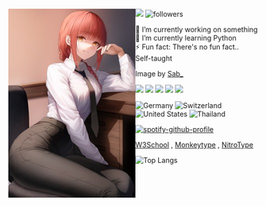 <p float="left">
<img src='image00.jpg' align="left">
<p float="left"> 
  
  ![](https://komarev.com/ghpvc/?username=Alucus&style=flat-square&abbreviated=true&label=Profile+Views) <img alt="followers" src="https://img.shields.io/github/followers/Alucus?label=Followers&style=social">


  🔭 I’m currently working on something \
  🌱 I’m currently learning Python \
  ⚡ Fun fact: There's no fun fact.. \
  Self-taught

Image by [Sab_](https://www.pixiv.net/en/artworks/102773104)
<p align=left>
    <img src="https://skillicons.dev/icons?i=python" />
    <img src="https://skillicons.dev/icons?i=blender" />
    <img src="https://skillicons.dev/icons?i=cpp" />
    <img src="https://skillicons.dev/icons?i=cs" />
    <img src="https://skillicons.dev/icons?i=godot" />
</p>

![Germany](https://raw.githubusercontent.com/stevenrskelton/flag-icon/master/png/16/country-4x3/de.png "Germany")
![Switzerland](https://raw.githubusercontent.com/stevenrskelton/flag-icon/master/png/16/country-4x3/ch.png "Switzerland")
![United States](https://raw.githubusercontent.com/stevenrskelton/flag-icon/master/png/16/country-4x3/us.png "United States")
![Thailand](https://raw.githubusercontent.com/stevenrskelton/flag-icon/master/png/16/country-4x3/th.png "Thailand")


[![spotify-github-profile](https://spotify-github-profile.vercel.app/api/view?uid=31qsrm7j5cnjfkoyyvesy4fz3zyu&cover_image=true&theme=novatorem&show_offline=true&background_color=121212&interchange=false&bar_color=53b14f&bar_color_cover=false)](https://spotify-github-profile.vercel.app/api/view?uid=31qsrm7j5cnjfkoyyvesy4fz3zyu&redirect=true)

<p align= "left" >

[W3School](https://www.w3profile.com/Alucus) ,
[Monkeytype](https://monkeytype.com/profile/Alucus) ,
[NitroType](https://www.nitrotype.com/racer/117d925bb8c460b9a711a68bc9e17dc4)

![Top Langs](https://github-readme-stats.vercel.app/api/top-langs/?username=Alucus&layout=compact)
